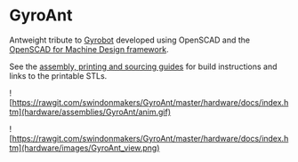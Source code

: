 # GyroAnt
Antweight tribute to [Gyrobot](http://www.gyrobot.co.uk/the-gyrobot.html) developed using OpenSCAD and the [OpenSCAD for Machine Design framework](https://github.com/swindonmakers/snhack.github.io/wiki/OpenSCADMD_Tutorial1).

See the [assembly, printing and sourcing guides](https://rawgit.com/swindonmakers/GyroAnt/master/hardware/docs/index.htm) for build instructions and links to the printable STLs.

![https://rawgit.com/swindonmakers/GyroAnt/master/hardware/docs/index.htm](hardware/assemblies/GyroAnt/anim.gif)

![https://rawgit.com/swindonmakers/GyroAnt/master/hardware/docs/index.htm](hardware/images/GyroAnt_view.png)
